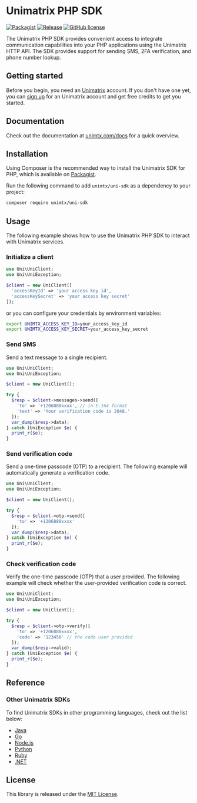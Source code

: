# Unimatrix PHP SDK

[![Packagist](https://img.shields.io/packagist/v/unimtx/uni-sdk.svg)](https://packagist.org/packages/unimtx/uni-sdk) [![Release](https://img.shields.io/github/release/unimtx/uni-php-sdk.svg)](https://github.com/unimtx/uni-php-sdk/releases/latest) [![GitHub license](https://img.shields.io/badge/license-MIT-brightgreen.svg)](https://github.com/unimtx/uni-php-sdk/blob/main/LICENSE)

The Unimatrix PHP SDK provides convenient access to integrate communication capabilities into your PHP applications using the Unimatrix HTTP API. The SDK provides support for sending SMS, 2FA verification, and phone number lookup.

## Getting started

Before you begin, you need an [Unimatrix](https://www.unimtx.com/) account. If you don't have one yet, you can [sign up](https://www.unimtx.com/signup?s=php.sdk.gh) for an Unimatrix account and get free credits to get you started.

## Documentation

Check out the documentation at [unimtx.com/docs](https://www.unimtx.com/docs) for a quick overview.

## Installation

Using Composer is the recommended way to install the Unimatrix SDK for PHP, which is available on [Packagist](https://packagist.org/packages/unimtx/uni-sdk).

Run the following command to add `unimtx/uni-sdk` as a dependency to your project:

```bash
composer require unimtx/uni-sdk
```

## Usage

The following example shows how to use the Unimatrix PHP SDK to interact with Unimatrix services.

### Initialize a client

```php
use Uni\UniClient;
use Uni\UniException;

$client = new UniClient([
  'accessKeyId' => 'your access key id',
  'accessKeySecret' => 'your access key secret'
]);
```

or you can configure your credentials by environment variables:

```sh
export UNIMTX_ACCESS_KEY_ID=your_access_key_id
export UNIMTX_ACCESS_KEY_SECRET=your_access_key_secret
```

### Send SMS

Send a text message to a single recipient.

```php
use Uni\UniClient;
use Uni\UniException;

$client = new UniClient();

try {
  $resp = $client->messages->send([
    'to' => '+1206880xxxx', // in E.164 format
    'text' => 'Your verification code is 2048.'
  ]);
  var_dump($resp->data);
} catch (UniException $e) {
  print_r($e);
}
```

### Send verification code

Send a one-time passcode (OTP) to a recipient. The following example will automatically generate a verification code.

```php
use Uni\UniClient;
use Uni\UniException;

$client = new UniClient();

try {
  $resp = $client->otp->send([
    'to' => '+1206880xxxx'
  ]);
  var_dump($resp->data);
} catch (UniException $e) {
  print_r($e);
}
```

### Check verification code

Verify the one-time passcode (OTP) that a user provided. The following example will check whether the user-provided verification code is correct.

```php
use Uni\UniClient;
use Uni\UniException;

$client = new UniClient();

try {
  $resp = $client->otp->verify([
    'to' => '+1206880xxxx',
    'code' => '123456' // the code user provided
  ]);
  var_dump($resp->valid);
} catch (UniException $e) {
  print_r($e);
}
```

## Reference

### Other Unimatrix SDKs

To find Unimatrix SDKs in other programming languages, check out the list below:

- [Java](https://github.com/unimtx/uni-java-sdk)
- [Go](https://github.com/unimtx/uni-go-sdk)
- [Node.js](https://github.com/unimtx/uni-node-sdk)
- [Python](https://github.com/unimtx/uni-python-sdk)
- [Ruby](https://github.com/unimtx/uni-ruby-sdk)
- [.NET](https://github.com/unimtx/uni-dotnet-sdk)

## License

This library is released under the [MIT License](https://github.com/unimtx/uni-php-sdk/blob/main/LICENSE).
